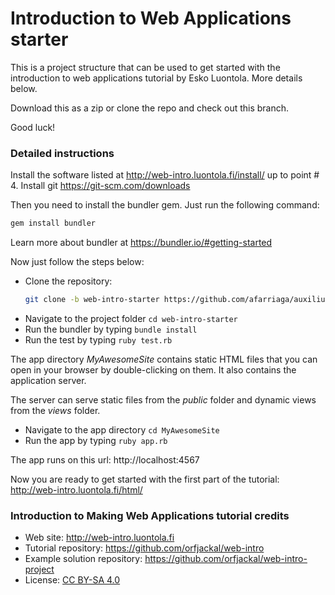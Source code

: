 # Introduction to Web Applications starter

This is a project structure that can be used to get started with the introduction to web
applications tutorial by Esko Luontola. More details below.

Download this as a zip or clone the repo and check out this branch.

Good luck!

### Detailed instructions

Install the software listed at http://web-intro.luontola.fi/install/ up to point # 4.
Install git https://git-scm.com/downloads

Then you need to install the bundler gem. Just run the following command:

```bash
gem install bundler
```

Learn more about bundler at https://bundler.io/#getting-started

Now just follow the steps below:

- Clone the repository:
    ```bash
    git clone -b web-intro-starter https://github.com/afarriaga/auxilium.git
    ```
- Navigate to the project folder `cd web-intro-starter`
- Run the bundler by typing `bundle install`
- Run the test by typing `ruby test.rb`

The app directory _MyAwesomeSite_ contains static HTML files that you can open in your browser by double-clicking on them. It also contains the application server.

The server can serve static files from the _public_ folder and dynamic views from the _views_ folder.

- Navigate to the app directory `cd MyAwesomeSite`
- Run the app by typing `ruby app.rb`

The app runs on this url: http://localhost:4567

Now you are ready to get started with the first part of the tutorial: http://web-intro.luontola.fi/html/

### Introduction to Making Web Applications tutorial credits

* Web site: http://web-intro.luontola.fi
* Tutorial repository: https://github.com/orfjackal/web-intro
* Example solution repository: https://github.com/orfjackal/web-intro-project
* License: [CC BY-SA 4.0](http://creativecommons.org/licenses/by-sa/4.0/)
